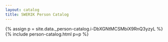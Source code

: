```yaml
---
layout: catalog
title: SWERIK Person Catalog
---
```

{% assign p = site.data._person-catalog.i-DbXGNtMCSMbiX9RnQ3yzyL %}
{% include person-catalog.html p=p %}

